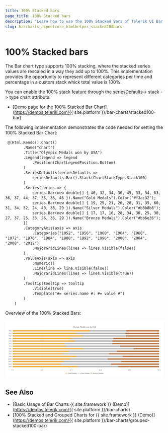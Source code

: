 ```yaml
---
title: 100% Stacked bars
page_title: 100% Stacked bars
description: "Learn how to use the 100% Stacked Bars of Telerik UI Bar Charts HtmlHelper for {{ site.framework }}."
slug: barcharts_aspnetcore_htmlhelper_stacked100bars
---
```


# 100% Stacked bars

The Bar chart type supports 100% stacking, where the stacked series values are rescaled in a way they add up to 100%. This implementation provides the opportunity to represent different categories per time and percentage in a custom stack whick total value is 100%.

You can enable the 100% stack feature through the seriesDefaults-> stack -> type chart attribute.

* [Demo page for the 100% Stacked Bar Chart](https://demos.telerik.com/{{ site.platform }}/bar-charts/stacked100-bar)

The following implementation demonstrates the code needed for setting the 100% Stacked Bar Chart:

```View
 @(Html.Kendo().Chart()
        .Name("chart")
        .Title("Olympic Medals won by USA")
        .Legend(legend => legend
            .Position(ChartLegendPosition.Bottom)
        )
        .SeriesDefaults(seriesDefaults =>
            seriesDefaults.Bar().Stack(ChartStackType.Stack100)
        )
        .Series(series => {
            series.Bar(new double[] { 40, 32, 34, 36, 45, 33, 34, 83, 36, 37, 44, 37, 35, 36, 46 }).Name("Gold Medals").Color("#f3ac32");
            series.Bar(new double[] { 19, 25, 21, 26, 28, 31, 35, 60, 31, 34, 32, 24, 40, 38, 29 }).Name("Silver Medals").Color("#b8b8b8");
            series.Bar(new double[] { 17, 17, 16, 28, 34, 30, 25, 30, 27, 37, 25, 33, 26, 36, 29 }).Name("Bronze Medals").Color("#bb6e36");
        })
        .CategoryAxis(axis => axis
            .Categories("1952", "1956", "1960", "1964", "1968", "1972", "1976", "1984", "1988", "1992", "1996", "2000", "2004", "2008", "2012")
            .MajorGridLines(lines => lines.Visible(false))
        )
        .ValueAxis(axis => axis
            .Numeric()
            .Line(line => line.Visible(false))
            .MajorGridLines(lines => lines.Visible(true))
        )
        .Tooltip(tooltip => tooltip
            .Visible(true)
            .Template("#= series.name #: #= value #")
        )
    ) 
```

Overview of the 100% Stacked Bars:

![Stacked Bars](images/stacked100Bars.png)

## See Also
* [Basic Usage of Bar Charts {{ site.framework }} (Demo)](https://demos.telerik.com/{{ site.platform }}/bar-charts)
* [100% Stacked and Grouped Charts for {{ site.framework }} (Demo)](https://demos.telerik.com/{{ site.platform }}/bar-charts/grouped-stacked100-bar)
